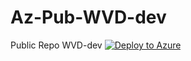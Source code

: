 # Az-Pub-WVD-dev
Public Repo WVD-dev
[![Deploy to Azure](https://aka.ms/deploytoazurebutton)](https://portal.azure.com/#create/Microsoft.Template/uri/https%3A%2F%2Fraw.githubusercontent.com%2Fnavikt%2FAz-Pub-WVD-dev%2Fmaster%2FARM-CreateVM_HP01-ARM.json)
